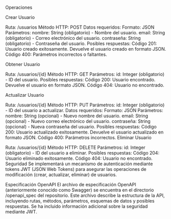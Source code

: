 Operaciones

Crear Usuario

Ruta: /usuarios Método HTTP: POST Datos requeridos: Formato: JSON Parámetros: nombre: String (obligatorio) - Nombre del usuario. email: String (obligatorio) - Correo electrónico del usuario. contraseña: String (obligatorio) - Contraseña del usuario. Posibles respuestas: Código 201: Usuario creado exitosamente. Devuelve el usuario creado en formato JSON. Código 400: Parámetros incorrectos o faltantes.

Obtener Usuario

Ruta: /usuarios/{id} Método HTTP: GET Parámetros: id: Integer (obligatorio) - ID del usuario. Posibles respuestas: Código 200: Usuario encontrado. Devuelve el usuario en formato JSON. Código 404: Usuario no encontrado.

Actualizar Usuario

Ruta: /usuarios/{id} Método HTTP: PUT Parámetros: id: Integer (obligatorio) - ID del usuario a actualizar. Datos requeridos: Formato: JSON Parámetros: nombre: String (opcional) - Nuevo nombre del usuario. email: String (opcional) - Nuevo correo electrónico del usuario. contraseña: String (opcional) - Nueva contraseña del usuario. Posibles respuestas: Código 200: Usuario actualizado exitosamente. Devuelve el usuario actualizado en formato JSON. Código 400: Parámetros incorrectos. Eliminar Usuario

Ruta: /usuarios/{id} Método HTTP: DELETE Parámetros: id: Integer (obligatorio) - ID del usuario a eliminar. Posibles respuestas: Código 204: Usuario eliminado exitosamente. Código 404: Usuario no encontrado. Seguridad Se implementará un mecanismo de autenticación mediante tokens JWT (JSON Web Tokens) para asegurar las operaciones de modificación (crear, actualizar, eliminar) de usuarios.

Especificación OpenAPI El archivo de especificación OpenAPI (anteriormente conocido como Swagger) se encuentra en el directorio /openapi_spec del repositorio. Este archivo describe la estructura de la API, incluyendo rutas, métodos, parámetros, esquemas de datos y posibles respuestas. Se ha incluido información adicional sobre la seguridad mediante JWT.
